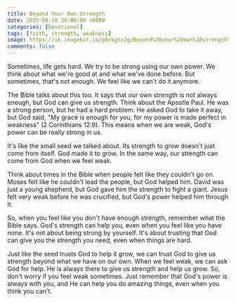 ```yaml
---
title: Beyond Your Own Strength
date: 2025-05-10 10:06:00 +0800
categories: [Devotional]
tags: [faith, strength, weakness]
image: https://ik.imagekit.io/g0xkgtz2g/Beyond%20your%20own%20strength%20(1).jpg?updatedAt=1760453179856
comments: false
---
```


Sometimes, life gets hard. We try to be strong using our own power. We think about what we're good at and what we've done before. But sometimes, that's not enough. We feel like we can't do it anymore.

The Bible talks about this too. It says that our own strength is not always enough, but God can give us strength. Think about the Apostle Paul. He was a strong person, but he had a hard problem. He asked God to take it away, but God said, "My grace is enough for you, for my power is made perfect in weakness" (2 Corinthians 12:9). This means when we are weak, God's power can be really strong in us.

It's like the small seed we talked about. Its strength to grow doesn't just come from itself. God made it to grow. In the same way, our strength can come from God when we feel weak.

Think about times in the Bible when people felt like they couldn't go on. Moses felt like he couldn't lead the people, but God helped him. David was just a young shepherd, but God gave him the strength to fight a giant. Jesus felt very weak before he was crucified, but God's power helped him through it.

So, when you feel like you don't have enough strength, remember what the Bible says. God's strength can help you, even when you feel like you have none. It's not about being strong by yourself. It's about trusting that God can give you the strength you need, even when things are hard.

Just like the seed trusts God to help it grow, we can trust God to give us strength beyond what we have on our own.
When we feel weak, we can ask God for help. He is always there to give us strength and help us grow. So, don't worry if you feel weak sometimes. Just remember that God's power is always with you, and He can help you do amazing things, even when you think you can't.

